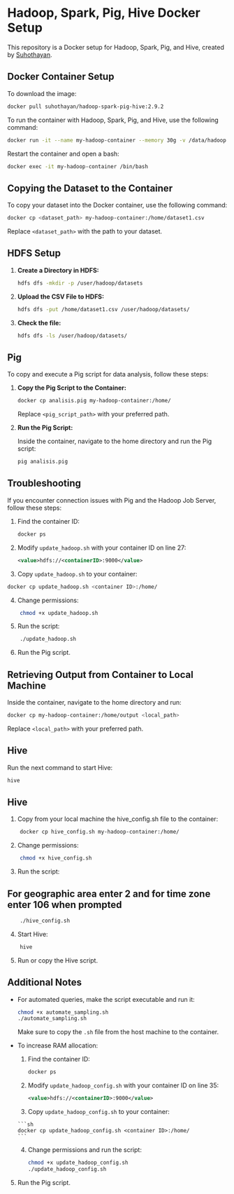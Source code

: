 # Hadoop, Spark, Pig, Hive Docker Setup

This repository is a Docker setup for Hadoop, Spark, Pig, and Hive, created by [Suhothayan](https://github.com/suhothayan).

## Docker Container Setup

To download the image:

```sh
docker pull suhothayan/hadoop-spark-pig-hive:2.9.2
```

To run the container with Hadoop, Spark, Pig, and Hive, use the following command:

```sh
docker run -it --name my-hadoop-container --memory 30g -v /data/hadoop:/data -p 50070:50070 -p 8089:8088 -p 8080:8080 suhothayan/hadoop-spark-pig-hive:2.9.2 bash
```

Restart the container and open a bash:

```sh
docker exec -it my-hadoop-container /bin/bash
```

## Copying the Dataset to the Container

To copy your dataset into the Docker container, use the following command:

```sh
docker cp <dataset_path> my-hadoop-container:/home/dataset1.csv
```

Replace `<dataset_path>` with the path to your dataset.

## HDFS Setup

1. **Create a Directory in HDFS:**

    ```sh
    hdfs dfs -mkdir -p /user/hadoop/datasets
    ```

2. **Upload the CSV File to HDFS:**

    ```sh
    hdfs dfs -put /home/dataset1.csv /user/hadoop/datasets/
    ```

3. **Check the file:**

    ```sh
    hdfs dfs -ls /user/hadoop/datasets/
    ```

## Pig 

To copy and execute a Pig script for data analysis, follow these steps:

1. **Copy the Pig Script to the Container:**

    ```sh
    docker cp analisis.pig my-hadoop-container:/home/
    ```

    Replace `<pig_script_path>` with your preferred path.

2. **Run the Pig Script:**

    Inside the container, navigate to the home directory and run the Pig script:

    ```sh
    pig analisis.pig
    ```

## Troubleshooting

If you encounter connection issues with Pig and the Hadoop Job Server, follow these steps:

1. Find the container ID:

    ```sh
    docker ps
    ```

2. Modify `update_hadoop.sh` with your container ID on line 27:

    ```xml
    <value>hdfs://<containerID>:9000</value>
    ```

3. Copy `update_hadoop.sh` to your container:

```sh
docker cp update_hadoop.sh <container ID>:/home/
```

4. Change permissions:

```sh
    chmod +x update_hadoop.sh
```

5. Run the script:

```sh
    ./update_hadoop.sh
```

6. Run the Pig script.

## Retrieving Output from Container to Local Machine

Inside the container, navigate to the home directory and run:

```sh
docker cp my-hadoop-container:/home/output <local_path>
```

Replace `<local_path>` with your preferred path.

## Hive

Run the next command to start Hive:

```sh
hive
```

## Hive

1. Copy from your local machine the hive_config.sh file to the container:

```sh
    docker cp hive_config.sh my-hadoop-container:/home/
```
2. Change permissions:

```sh
    chmod +x hive_config.sh
```
3. Run the script: 

## For geographic area enter 2 and for time zone enter 106 when prompted

```sh
    ./hive_config.sh
```

4. Start Hive:

```sh
    hive
```

5. Run or copy the Hive script.

## Additional Notes

- For automated queries, make the script executable and run it:

    ```sh
    chmod +x automate_sampling.sh
    ./automate_sampling.sh
    ```

  Make sure to copy the `.sh` file from the host machine to the container.

- To increase RAM allocation:

    1. Find the container ID:

        ```sh
        docker ps
        ```

    2. Modify `update_hadoop_config.sh` with your container ID on line 35:

        ```xml
        <value>hdfs://<containerID>:9000</value>
        ```

    3. Copy `update_hadoop_config.sh` to your container:

      ```sh
      docker cp update_hadoop_config.sh <container ID>:/home/
      ```

    4. Change permissions and run the script:

        ```sh
        chmod +x update_hadoop_config.sh
        ./update_hadoop_config.sh
        ```

5. Run the Pig script.